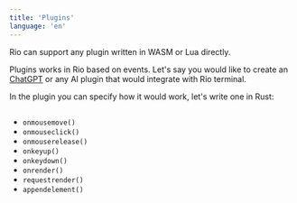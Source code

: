 ```yaml
---
title: 'Plugins'
language: 'en'
---
```


Rio can support any plugin written in WASM or Lua directly.

Plugins works in Rio based on events. Let's say you would like to create an [ChatGPT](https://openai.com/index/chatgpt/) or any AI plugin that would integrate with Rio terminal.

In the plugin you can specify how it would work, let's write one in Rust:

```rs


```

- `onmousemove()`
- `onmouseclick()`
- `onmouserelease()`
- `onkeyup()`
- `onkeydown()`
- `onrender()`
- `requestrender()`
- `appendelement()`